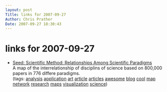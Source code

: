 ```yaml
---
layout: post
Title: links for 2007-09-27  
Author: Chris Prather
Date: 2007-09-27 18:30:43
---
```


# links for 2007-09-27
<ul class="delicious">
	<li>
		<div class="delicious-link"><a href="http://www.seedmagazine.com/news/2007/03/scientific_method_relationship.php">Seed: Scientific Method: Relationships Among Scientific Paradigms</a></div>
		<div class="delicious-extended">A map of the interrelationship of disciplins of science based on 800,000 papers in 776 differe paradigms.</div>
		<div class="delicious-tags">(tags: <a href="http://del.icio.us/perigrin/analysis">analysis</a> <a href="http://del.icio.us/perigrin/application">application</a> <a href="http://del.icio.us/perigrin/art">art</a> <a href="http://del.icio.us/perigrin/article">article</a> <a href="http://del.icio.us/perigrin/articles">articles</a> <a href="http://del.icio.us/perigrin/awesome">awesome</a> <a href="http://del.icio.us/perigrin/blog">blog</a> <a href="http://del.icio.us/perigrin/cool">cool</a> <a href="http://del.icio.us/perigrin/map">map</a> <a href="http://del.icio.us/perigrin/network">network</a> <a href="http://del.icio.us/perigrin/research">research</a> <a href="http://del.icio.us/perigrin/maps">maps</a> <a href="http://del.icio.us/perigrin/visualization">visualization</a> <a href="http://del.icio.us/perigrin/science">science</a>)</div>
	</li>
</ul>

